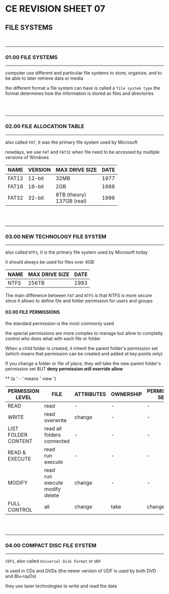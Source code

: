 # CE REVISION SHEET 07
## FILE SYSTEMS


<br>


________
### 01.00 FILE SYSTEMS
________________

computer use different and particular file systems to store, organize, and to be able to later retrieve data or media

the different format a file system can have is called a ```file system type```
the format determines how the information is stored as files and directories


<br>
<br>

________
### 02.00 FILE ALLOCATION TABLE
________________

also called ```FAT```, it was the primary file system used by Microsoft

nowdays, we use ```FAT``` and ```FAT32``` when file need to be accessed by multiple versions of Windows

| NAME | VERSION | MAX DRIVE SIZE | DATE |
|------|---------|----------------|------|
| FAT12 | 12-bit | 32MB  | 1977 |
| FAT16 | 16-bit | 2GB | 1988 |
| FAT32 | 32-bit | 8TB (theory) <br> 137GB (real) | 1996 | 



<br>
<br>

________
### 03.00 NEW TECHNOLOGY FILE SYSTEM
________________

also called ```NTFS```, it is the primary file system used by Microsoft today

it should always be used for files over 4GB

| NAME | MAX DRIVE SIZE | DATE |
|------|----------------|------|
| NTFS | 256TB | 1993 |

The main difference between ```FAT``` and ```NTFS``` is that NTFS is more secure since it allows to define file and folder permission for users and groups

#### 03.00 FILE PERMISSIONS

the standard permission is the most commonly used

the special permissions are more complex to manage but allow to completly control who does what with each file or folder

When a child folder is created, it inherit the parent folder's permission set (which means that permission can be created and added at key points only)

If you change a folder or file of place, they will take the new parent folder's permission set BUT **deny permission will override allow**

** (a ' - ' means ' view ')

| PERMISSION LEVEL | FILE | ATTRIBUTES | OWNERSHIP | PERMISSION SET |
|------------------|------|------------|-----------|----------------|
| READ | read | - | - | - |
| WRITE | read <br> overwrite | change | - | - |
| LIST FOLDER CONTENT | read all folders connected | - | - | - |
| READ & EXECUTE | read <br> run <br> execute | - | - | - |
| MODIFY | read <br> run <br> execute <br> modify <br> delete | change | - | - |
| FULL CONTROL | all | change | take | change |


<br>
<br>

________
### 04.00 COMPACT DISC FILE SYSTEM
________________

```CDFS```, also called ```Universal Disk Format``` or ```UDF```

is used in CDs and DVDs (the newer version of UDF is used by both DVD and Blu-rayDs)

they use laser technologies to write and read the data


